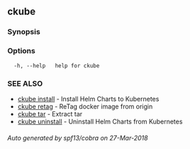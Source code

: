 ## ckube



### Synopsis



### Options

```
  -h, --help   help for ckube
```

### SEE ALSO

* [ckube install](ckube_install.md)	 - Install Helm Charts to Kubernetes
* [ckube retag](ckube_retag.md)	 - ReTag docker image from origin
* [ckube tar](ckube_tar.md)	 - Extract tar
* [ckube uninstall](ckube_uninstall.md)	 - Uninstall Helm Charts from Kubernetes

###### Auto generated by spf13/cobra on 27-Mar-2018

